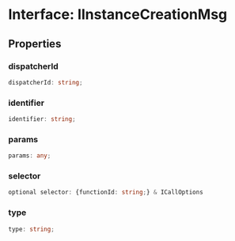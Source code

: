 # Interface: IInstanceCreationMsg

## Properties

### dispatcherId

```ts
dispatcherId: string;
```

### identifier

```ts
identifier: string;
```

### params

```ts
params: any;
```

### selector

```ts
optional selector: {functionId: string;} & ICallOptions
```

### type

```ts
type: string;
```

